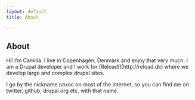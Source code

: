 ```yaml
---
layout: default
title: About

---
```

<h2>About</h2>
Hi! I’m Camilla. I live in Copenhagen, Denmark and enjoy that very much. I am a Drupal developer and I work for [Reload!](http://reload.dk) where we develop large and complex drupal sites.

I go by the nickname naxoc on most of the internet, so you can find me on twitter, github, drupal.org etc. with that name.
